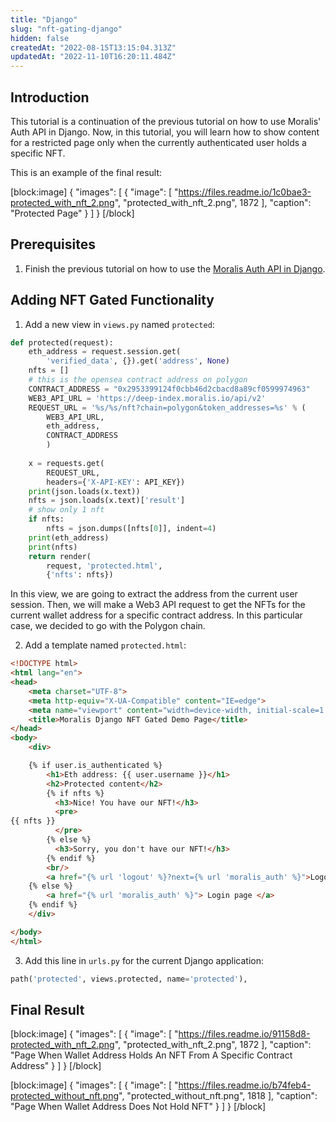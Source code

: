 ```yaml
---
title: "Django"
slug: "nft-gating-django"
hidden: false
createdAt: "2022-08-15T13:15:04.313Z"
updatedAt: "2022-11-10T16:20:11.484Z"
---
```

## Introduction

This tutorial is a continuation of the previous tutorial on how to use Moralis' Auth API in Django. Now, in this tutorial, you will learn how to show content for a restricted page only when the currently authenticated user holds a specific NFT.

This is an example of the final result:

[block:image]
{
  "images": [
    {
      "image": [
        "https://files.readme.io/1c0bae3-protected_with_nft_2.png",
        "protected_with_nft_2.png",
        1872
      ],
      "caption": "Protected Page"
    }
  ]
}
[/block]

## Prerequisites

1. Finish the previous tutorial on how to use the [Moralis Auth API in Django](https://docs.moralis.io/docs/python-django-web3-auth).

## Adding NFT Gated Functionality

1. Add a new view in `views.py` named `protected`:

```python views.py
def protected(request):
    eth_address = request.session.get(
        'verified_data', {}).get('address', None)
    nfts = []
    # this is the opensea contract address on polygon
    CONTRACT_ADDRESS = "0x2953399124f0cbb46d2cbacd8a89cf0599974963"
    WEB3_API_URL = 'https://deep-index.moralis.io/api/v2'
    REQUEST_URL = '%s/%s/nft?chain=polygon&token_addresses=%s' % (
        WEB3_API_URL,
        eth_address,
        CONTRACT_ADDRESS
        )
         
    x = requests.get(
        REQUEST_URL,
        headers={'X-API-KEY': API_KEY})
    print(json.loads(x.text))
    nfts = json.loads(x.text)['result']
    # show only 1 nft
    if nfts:
        nfts = json.dumps([nfts[0]], indent=4)
    print(eth_address)
    print(nfts)
    return render(
        request, 'protected.html',
        {'nfts': nfts})
```



In this view, we are going to extract the address from the current user session. Then, we will make a Web3 API request to get the NFTs for the current wallet address for a specific contract address. In this particular case, we decided to go with the Polygon chain.

2. Add a template named `protected.html`:

```html protected.html
<!DOCTYPE html>
<html lang="en">
<head>
    <meta charset="UTF-8">
    <meta http-equiv="X-UA-Compatible" content="IE=edge">
    <meta name="viewport" content="width=device-width, initial-scale=1.0">
    <title>Moralis Django NFT Gated Demo Page</title>
</head>
<body>
    <div>

    {% if user.is_authenticated %}
        <h1>Eth address: {{ user.username }}</h1>
        <h2>Protected content</h2>
        {% if nfts %}
          <h3>Nice! You have our NFT!</h3>
          <pre>
{{ nfts }}
          </pre>
        {% else %}
          <h3>Sorry, you don't have our NFT!</h3>
        {% endif %}
        <br/>
        <a href="{% url 'logout' %}?next={% url 'moralis_auth' %}">Logout</a>
    {% else %}
        <a href="{% url 'moralis_auth' %}"> Login page </a>
    {% endif %}
    </div>

</body>
</html>
```



3. Add this line in `urls.py` for the current Django application:

```python urls.py
path('protected', views.protected, name='protected'),
```



## Final Result

[block:image]
{
  "images": [
    {
      "image": [
        "https://files.readme.io/91158d8-protected_with_nft_2.png",
        "protected_with_nft_2.png",
        1872
      ],
      "caption": "Page When Wallet Address Holds An NFT From A Specific  Contract Address"
    }
  ]
}
[/block]

[block:image]
{
  "images": [
    {
      "image": [
        "https://files.readme.io/b74feb4-protected_without_nft.png",
        "protected_without_nft.png",
        1818
      ],
      "caption": "Page When Wallet Address Does Not Hold NFT"
    }
  ]
}
[/block]